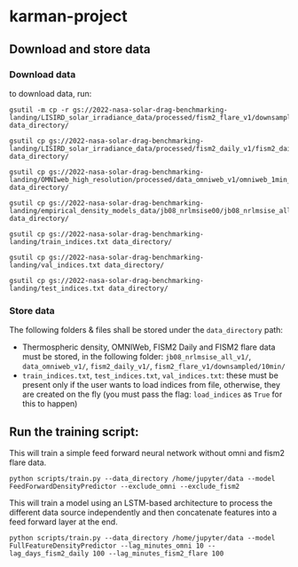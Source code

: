 # karman-project

## Download and store data

### Download data
to download data, run:
```
gsutil -m cp -r gs://2022-nasa-solar-drag-benchmarking-landing/LISIRD_solar_irradiance_data/processed/fism2_flare_v1/downsampled/10min/* data_directory/

gsutil cp gs://2022-nasa-solar-drag-benchmarking-landing/LISIRD_solar_irradiance_data/processed/fism2_daily_v1/fism2_daily.h5 data_directory/

gsutil cp gs://2022-nasa-solar-drag-benchmarking-landing/OMNIweb_high_resolution/processed/data_omniweb_v1/omniweb_1min_data_2001_2022.h5 data_directory/

gsutil cp gs://2022-nasa-solar-drag-benchmarking-landing/empirical_density_models_data/jb08_nrlmsise00/jb08_nrlmsise_all_v1/jb08_nrlmsise_all.h5 data_directory/

gsutil cp gs://2022-nasa-solar-drag-benchmarking-landing/train_indices.txt data_directory/

gsutil cp gs://2022-nasa-solar-drag-benchmarking-landing/val_indices.txt data_directory/

gsutil cp gs://2022-nasa-solar-drag-benchmarking-landing/test_indices.txt data_directory/
```

### Store data
The following folders & files shall be stored under the `data_directory` path:
* Thermospheric density, OMNIWeb, FISM2 Daily and FISM2 flare data must be stored, in the following folder: `jb08_nrlmsise_all_v1/`, `data_omniweb_v1/`, `fism2_daily_v1/`, `fism2_flare_v1/downsampled/10min/`
* `train_indices.txt`, `test_indices.txt`, `val_indices.txt`: these must be present only if the user wants to load indices from file, otherwise, they are created on the fly (you must pass the flag: `load_indices` as `True` for this to happen)

## Run the training script:

This will train a simple feed forward neural network without omni and fism2 flare data.
```
python scripts/train.py --data_directory /home/jupyter/data --model FeedForwardDensityPredictor --exclude_omni --exclude_fism2
```

This will train a model using an LSTM-based architecture to process the different data source independently and then concatenate features into a feed forward layer at the end.

```
python scripts/train.py --data_directory /home/jupyter/data --model FullFeatureDensityPredictor --lag_minutes_omni 10 --lag_days_fism2_daily 100 --lag_minutes_fism2_flare 100
```
